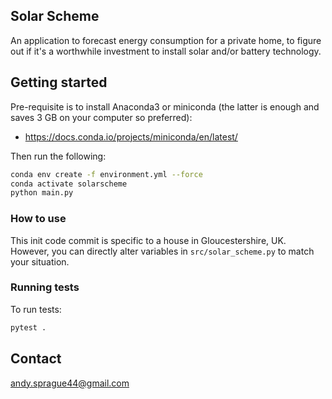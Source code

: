 ## Solar Scheme

An application to forecast energy consumption for a private home, to figure out if it's a worthwhile investment to install solar and/or battery technology.

## Getting started

Pre-requisite is to install Anaconda3 or miniconda (the latter is enough and saves 3 GB on your computer so preferred): 
- https://docs.conda.io/projects/miniconda/en/latest/

Then run the following:

```sh
conda env create -f environment.yml --force
conda activate solarscheme
python main.py
```

### How to use

This init code commit is specific to a house in Gloucestershire, UK. However, you can directly alter variables in `src/solar_scheme.py` to match your situation.

### Running tests

To run tests:
```sh
pytest .
```

## Contact

andy.sprague44@gmail.com
